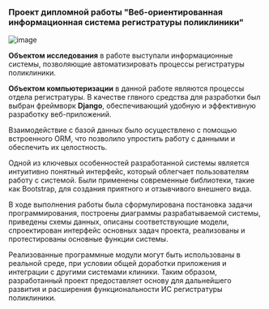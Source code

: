### Проект дипломной работы "Веб-ориентированная информационная система регистратуры поликлиники"

![image](https://github.com/k-derkach-uni/ereg/assets/122341934/a6021451-3f5a-46c9-879f-6f2497e11f3d)

__Объектом исследования__ в работе выступали информационные системы, позволяющие автоматизировать процессы регистратуры поликлиники.

__Объектом компьютеризации__ в данной работе являются процессы отдела регистратуры. 
В качестве глвного средства для разработки был выбран фреймворк __Django__, обеспечивающий удобную и эффективную разработку веб-приложений. 

Взаимодействие с базой данных было осуществлено с помощью встроенного ORM, что позволило упростить работу с данными и обеспечить их целостность.

Одной из ключевых особенностей разработанной системы является интуитивно понятный интерфейс, который облегчает пользователям работу с системой. Были применены современные библиотеки, такие как Bootstrap, для создания приятного и отзывчивого внешнего вида.

В ходе выполнения работы была сформулирована постановка задачи программирования, построены диаграммы разрабатываемой системы, приведены схемы данных, описаны соответствующие модели, спроектирован интерфейс основных задач проекта, реализованы и протестированы основные функции системы.

Реализованные программные модули могут быть использованы в реальной среде, при условии общей доработки приложения и интеграции с другими системами клиники. Таким образом, разработанный проект предоставляет основу для дальнейшего развития и расширения функциональности ИС регистратуры поликлиники.
